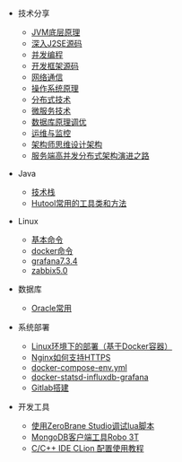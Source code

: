 * 技术分享
  * [JVM底层原理](share/JVM底层原理.md)
  * [深入J2SE源码](share/深入J2SE源码.md)
  * [并发编程](share/并发编程.md)
  * [开发框架源码](share/开发框架源码.md)
  * [网络通信](share/网络通信.md)
  * [操作系统原理](share/操作系统原理.md)
  * [分布式技术](share/分布式技术.md)
  * [微服务技术](share/微服务技术.md)
  * [数据库原理调优](share/数据库原理调优.md)
  * [运维与监控](share/运维与监控.md)
  * [架构师思维设计架构](share/架构师思维设计架构.md)
  * [服务端高并发分布式架构演进之路](share/服务端高并发分布式架构演进之路.md)

* Java
  * [技术栈](java/framework.md)
  * [Hutool常用的工具类和方法](java/hutool.md)

* Linux
  * [基本命令](linux/linux_command.md)
  * [docker命令](linux/docker_command.md)
  * [grafana7.3.4](linux/grafana7.3.4.md)
  * [zabbix5.0](linux/zabbix5.0.md)

* 数据库
  * [Oracle常用](database/oracle_command.md)

* 系统部署
  * [Linux环境下的部署（基于Docker容器）](deploy/docker-deploy.md)
  * [Nginx如何支持HTTPS](deploy/nginx_https_start.md)
  * [docker-compose-env.yml](deploy/docker-compose-env.md)
  * [docker-statsd-influxdb-grafana](deploy/docker-statsd-influxdb-grafana.md)
  * [Gitlab搭建](deploy/gitlab.md)

* 开发工具
  * [使用ZeroBrane Studio调试lua脚本](tools/zerobrane.md)
  * [MongoDB客户端工具Robo 3T](tools/robo3t.md)
  * [C/C++ IDE CLion 配置使用教程](tools/clion.md)


